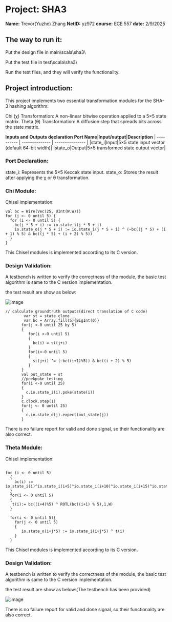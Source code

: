 # Project: SHA3
**Name:** Trevor(Yuzhe) Zhang 
**NetID:** yz972
**course:** ECE 557
**date:** 2/9/2025
## The way to run it:
Put the design file in main\scala\sha3\

Put the test file in test\scala\sha3\

Run the test files, and they will verify the functionality.

## Project introduction:
This project implements two essential transformation modules for the SHA-3 hashing algorithm:

Chi (χ) Transformation: A non-linear bitwise operation applied to a 5×5 state matrix.
Theta (θ) Transformation: A diffusion step that spreads bits across the state matrix.

**Inputs and Outputs declaration**
**Port Name**|**Input/output**|**Description**
| ---------- | -------------- | --------------- | 
|state_i|Input|5×5 state input vector (default 64-bit width)|
|state_o|Output|5×5 transformed state output vector|

### Port Declaration:
state_i: Represents the 5×5 Keccak state input.
state_o: Stores the result after applying the χ or θ transformation.
### Chi Module:
Chisel implementation:

```
val bc = Wire(Vec(25, UInt(W.W)))
for (j <- 0 until 5) {
  for (i <- 0 until 5) {
    bc(j * 5 + i) := io.state_i(j * 5 + i)
    io.state_o(j * 5 + i) := io.state_i(j * 5 + i) ^ (~bc((j * 5) + (i + 1) % 5) & bc((j * 5) + (i + 2) % 5))
  }
}

```
This Chisel modules is implemented according to its C version. 
### Design Validation:
A testbench is written to verify the correctness of the module, the basic test algorithm is same to the C version implementation.

the test result are show as below:

![image](https://github.com/user-attachments/assets/51de0e28-eb1e-44f2-b385-2ae46020f082)


```
// calculate groundtruth outputs(direct translation of C code)
        var st = state.clone
        var bc = Array.fill(5){BigInt(0)}
       for(j <-0 until 25 by 5)
       {
          for(i <-0 until 5)
          {
            bc(i) = st(j+i)
          }
          for(i<-0 until 5)
          {
            st(j+i) ^= (~bc((i+1)%5)) & bc((i + 2) % 5)
          }
       }
       val out_state = st
       //peekpoke testing
       for(i <-0 until 25)
       {
         c.io.state_i(i).poke(state(i))
       }
       c.clock.step(1)
       for(j <- 0 until 25)
       {
         c.io.state_o(j).expect(out_state(j))
       }
```

There is no failure report for valid and done signal, so their functionality are also correct.

### Theta Module:
Chisel implementation:

```

for (i <- 0 until 5)
  {
    bc(i) := io.state_i(i)^io.state_i(i+5)^io.state_i(i+10)^io.state_i(i+15)^io.state_i(i+20)
  }
  for(i <- 0 until 5)
  {
   t(i):= bc((i+4)%5) ^ ROTL(bc((i+1) % 5),1,W)
  }
  
  for(i <- 0 until 5){
    for(j <- 0 until 5)
    {
       io.state_o(i+j*5) := io.state_i(i+j*5) ^ t(i)
    }
  }

```
This Chisel modules is implemented according to its C version. 
### Design Validation:
A testbench is written to verify the correctness of the module, the basic test algorithm is same to the C version implementation.

the test result are show as below:(The testbench has been provided)

![image](https://github.com/user-attachments/assets/51de0e28-eb1e-44f2-b385-2ae46020f082)

There is no failure report for valid and done signal, so their functionality are also correct.
